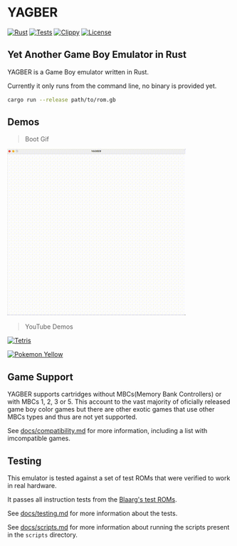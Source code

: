# YAGBER

[![Rust](https://img.shields.io/badge/Rust-000000?style=flat&logo=rust&logoColor=white)](https://www.rust-lang.org/)
[![Tests](https://img.shields.io/github/actions/workflow/status/EMachad0/YAGBER/tests.yml)](https://github.com/EMachad0/YAGBER/actions/workflows/tests.yml)
[![Clippy](https://img.shields.io/github/actions/workflow/status/EMachad0/YAGBER/clippy.yml)](https://github.com/EMachad0/YAGBER/actions/workflows/clippy.yml)
[![License](https://img.shields.io/github/license/EMachad0/YAGBER)](https://github.com/EMachad0/YAGBER/blob/main/LICENSE)

## Yet Another Game Boy Emulator in Rust

YAGBER is a Game Boy emulator written in Rust.

Currently it only runs from the command line, no binary is provided yet.

```bash
cargo run --release path/to/rom.gb
```

## Demos
> Boot Gif

<img src="./images/screenshots/boot.gif" width="400">

> YouTube Demos

[![Tetris](https://img.youtube.com/vi/0j8q8r7bTNw/0.jpg)](https://youtu.be/0j8q8r7bTNw)

[![Pokemon Yellow](https://img.youtube.com/vi/pWixMjAkd6k/0.jpg)](https://youtu.be/pWixMjAkd6k)

## Game Support

YAGBER supports cartridges without MBCs(Memory Bank Controllers) or with MBCs 1, 2, 3 or 5. This account to the vast majority of oficially released game boy color games but there are other exotic games that use other MBCs types and thus are not yet supported.

See [docs/compatibility.md](docs/compatibility.md) for more information, including a list with imcompatible games.

## Testing

This emulator is tested against a set of test ROMs that were verified to work in real hardware.

It passes all instruction tests from the [Blaarg's test ROMs](https://github.com/retrio/gb-test-roms).

See [docs/testing.md](docs/testing.md) for more information about the tests.

See [docs/scripts.md](docs/scripts.md) for more information about running the scripts present in the `scripts` directory.
